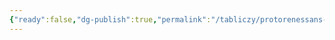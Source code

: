 ```yaml
---
{"ready":false,"dg-publish":true,"permalink":"/tabliczy/protorenessans-i-rannee-vozrozhdenie/konnaya-statuya-kondotera-bartolomeo-kolleoni/","dgPassFrontmatter":true}
---
```



